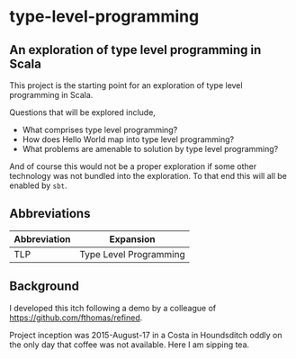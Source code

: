 # type-level-programming

## An exploration of type level programming in Scala

This project is the starting point for an exploration of type level programming in Scala.

Questions that will be explored include,

  - What comprises type level programming?
  - How does Hello World map into type level programming? 
  - What problems are amenable to solution by type level programming?

And of course this would not be a proper exploration if some other technology was not bundled into the exploration. To
that end this will all be enabled by `sbt`.

## Abbreviations

Abbreviation | Expansion
------------ | ---------
TLP | Type Level Programming

## Background

I developed this itch following a demo by a colleague of https://github.com/fthomas/refined.

Project inception was 2015-August-17 in a Costa in Houndsditch oddly on the only day that coffee was not available. Here I am sipping tea.
